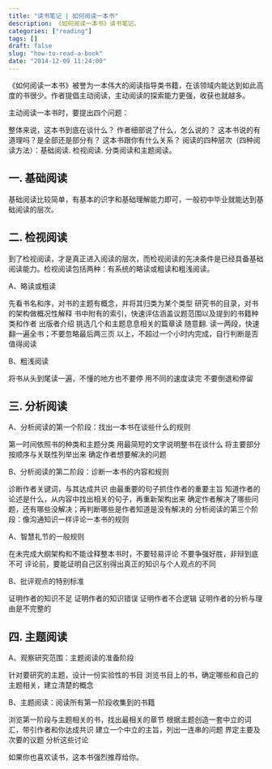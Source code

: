 ```yaml
---
title: "读书笔记 | 如何阅读一本书"
description: 《如何阅读一本书》读书笔记。
categories: ["reading"]
tags: []
draft: false
slug: "how-to-read-a-book"
date: "2014-12-09 11:24:00"
---
```


《如何阅读一本书》被誉为一本伟大的阅读指导类书籍，在该领域内能达到如此高度的书很少。作者提倡主动阅读，主动阅读的探索能力更强，收获也就越多。

主动阅读一本书时，要提出四个问题：

整体来说，这本书到底在谈什么？
作者细部说了什么，怎么说的？
这本书说的有道理吗？是全部还是部分有？
这本书跟你有什么关系？
阅读的四种层次（四种阅读方法）：基础阅读. 检视阅读. 分类阅读和主题阅读。

## 一. 基础阅读

基础阅读比较简单，有基本的识字和基础理解能力即可，一般初中毕业就能达到基础阅读的层次。

## 二. 检视阅读

到了检视阅读，才是真正进入阅读的层次，而检视阅读的先决条件是已经具备基础阅读能力。检视阅读包括两种：有系统的略读或粗读和粗浅阅读。

A、略读或粗读

先看书名和序，对书的主题有概念，并将其归类为某个类型
研究书的目录，对书的架构做概况性解释
书中附有的索引，快速评估涵盖议题范围以及提到的书籍种类和作者
出版者介绍
挑选几个和主题息息相关的篇章读
随意翻. 读一两段，快速翻一遍全书；不要忽略最后两三页
以上，不超过一个小时内完成，自行判断是否值得阅读

B、粗浅阅读

将书从头到尾读一遍，不懂的地方也不要停
用不同的速度读完
不要倒退和停留

## 三. 分析阅读

A、分析阅读的第一个阶段：找出一本书在谈些什么的规则

第一时间依照书的种类和主题分类
用最简短的文字说明整书在谈什么
将主要部分按顺序与关联性列举出来
确定作者想要解决的问题

B、分析阅读的第二阶段：诊断一本书的内容和规则

诊断作者关键词，与其达成共识
由最重要的句子抓住作者的重要主旨
知道作者的论述是什么，从内容中找出相关的句子，再重新架构出来
确定作者解决了哪些问题，还有哪些没解决；再判断哪些是作者知道是没有解决的
分析阅读的第三个阶段：像沟通知识一样评论一本书的规则

A、智慧礼节的一般规则

在未完成大纲架构和不能诠释整本书时，不要轻易评论
不要争强好胜，非辩到底不可
评论前，要能证明自己区别得出真正的知识与个人观点的不同

B、批评观点的特别标准

证明作者的知识不足
证明作者的知识错误
证明作者不合逻辑
证明作者的分析与理由是不完整的

## 四. 主题阅读

A、观察研究范围：主题阅读的准备阶段

针对要研究的主题，设计一份实验性的书目
浏览书目上的书，确定哪些和自己的主题相关，建立清楚的概念

B、主题阅读：阅读所有第一阶段收集到的书籍

浏览第一阶段与主题相关的书，找出最相关的章节
根据主题创造一套中立的词汇，带引作者和你达成共识
建立一个中立的主旨，列出一连串的问题
界定主要及次要的议题
分析这些讨论

如果你也喜欢读书，这本书强烈推荐给你。
